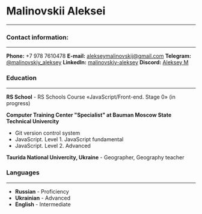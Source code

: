 # Malinovskii Aleksei #

---

### Contact information:

---

**Phone:** +7 978 7610478
**E-mail:** alekseymalinovskij@gmail.com
**Telegram:** [@malinovskiy_aleksey](https://t.me/malinovskiy_aleksey)
**LinkedIn:** [malinovskiy-aleksey](https://www.linkedin.com/in/aleksei-malinovskiy/)
**Discord:** [Aleksey M](@alekseymalinovskij)

### Education

---

**RS School** - RS Schools Course «JavaScript/Front-end. Stage 0» (in progress)

**Computer Training Center "Specialist" at Bauman Moscow State Technical Univercity**

+ Git version control system
+ JavaScript. Level 1. JavaScript fundamental
+ JavaScript. Level 2. Advanced

**Taurida National Univercity, Ukraine** - Geographer, Geography teacher

### Languages

---

+ **Russian** - Proficiency
+ **Ukrainian** - Advanced
+ **English** - Intermediate